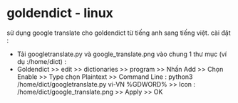 # goldendict - linux 
sử dụng google translate cho goldendict từ tiếng anh sang tiếng việt.
cài đặt :
- Tải googletranslate.py và google_translate.png vào chung 1 thư mục (ví dụ :/home/dict) :
- Goldendict >> edit >> dictionaries >> program
      >> Nhấn Add
          >> Chọn Enable 
          >> Type chọn Plaintext
          >> Command Line : python3 /home/dict/googletranslate.py vi-VN %GDWORD%
          >> Icon : /home/dict/google_translate.png
      >> Apply
      >> OK

